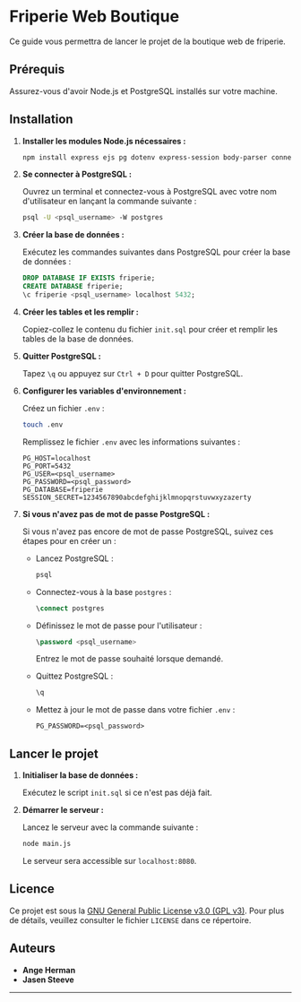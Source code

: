 # Friperie Web Boutique

Ce guide vous permettra de lancer le projet de la boutique web de friperie.

## Prérequis

Assurez-vous d'avoir Node.js et PostgreSQL installés sur votre machine.

## Installation

1. **Installer les modules Node.js nécessaires :**

    ```bash
    npm install express ejs pg dotenv express-session body-parser connect-multiparty
    ```

2. **Se connecter à PostgreSQL :**

    Ouvrez un terminal et connectez-vous à PostgreSQL avec votre nom d'utilisateur en lançant la commande suivante :

    ```bash
    psql -U <psql_username> -W postgres
    ```

3. **Créer la base de données :**

    Exécutez les commandes suivantes dans PostgreSQL pour créer la base de données :

    ```sql
    DROP DATABASE IF EXISTS friperie;
    CREATE DATABASE friperie;
    \c friperie <psql_username> localhost 5432;
    ```

4. **Créer les tables et les remplir :**

    Copiez-collez le contenu du fichier `init.sql` pour créer et remplir les tables de la base de données.

5. **Quitter PostgreSQL :**

    Tapez `\q` ou appuyez sur `Ctrl + D` pour quitter PostgreSQL.

6. **Configurer les variables d'environnement :**

    Créez un fichier `.env` :

    ```bash
    touch .env
    ```

    Remplissez le fichier `.env` avec les informations suivantes :

    ```plaintext
    PG_HOST=localhost
    PG_PORT=5432
    PG_USER=<psql_username>
    PG_PASSWORD=<psql_password>
    PG_DATABASE=friperie
    SESSION_SECRET=1234567890abcdefghijklmnopqrstuvwxyzazerty
    ```

7. **Si vous n'avez pas de mot de passe PostgreSQL :**

    Si vous n'avez pas encore de mot de passe PostgreSQL, suivez ces étapes pour en créer un :

    - Lancez PostgreSQL :

      ```bash
      psql
      ```

    - Connectez-vous à la base `postgres` :

      ```sql
      \connect postgres
      ```

    - Définissez le mot de passe pour l'utilisateur :

      ```sql
      \password <psql_username>
      ```

      Entrez le mot de passe souhaité lorsque demandé.

    - Quittez PostgreSQL :

      ```sql
      \q
      ```

    - Mettez à jour le mot de passe dans votre fichier `.env` :

      ```plaintext
      PG_PASSWORD=<psql_password>
      ```

## Lancer le projet

1. **Initialiser la base de données :**

    Exécutez le script `init.sql` si ce n'est pas déjà fait.

2. **Démarrer le serveur :**

    Lancez le serveur avec la commande suivante :

    ```bash
    node main.js
    ```

    Le serveur sera accessible sur `localhost:8080`.

## Licence

Ce projet est sous la [GNU General Public License v3.0 (GPL v3)](LICENSE). Pour plus de détails, veuillez consulter le fichier `LICENSE` dans ce répertoire.

## Auteurs
- **Ange Herman**
- **Jasen Steeve**

---
